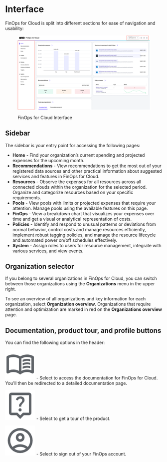 # Interface

FinOps for Cloud is split into different sections for ease of navigation and usability:

<figure><img src="../../../.gitbook/assets/finOps_UI.png" alt=""><figcaption><p>FinOps for Cloud Interface</p></figcaption></figure>

## Sidebar

The sidebar is your entry point for accessing the following pages:

* **Home** - Find your organization’s current spending and projected expenses for the upcoming month.&#x20;
* **Recommendations** - View recommendations to get the most out of your registered data sources and other practical information about suggested services and features in FinOps for Cloud.&#x20;
* **Resources** - Observe the expenses for all resources across all connected clouds within the organization for the selected period. Organize and categorize resources based on your specific requirements.
* **Pools** - View pools with limits or projected expenses that require your attention. Manage pools using the available features on this page.
* **FinOps** - View a breakdown chart that visualizes your expenses over time and get a visual or analytical representation of costs.
* **Policies** - Identify and respond to unusual patterns or deviations from normal behavior, control costs and manage resources efficiently, implement robust tagging policies, and manage the resource lifecycle and automated power on/off schedules effectively.
* **System** - Assign roles to users for resource management, integrate with various services, and view events.

## Organization selector <a href="#organization-selector" id="organization-selector"></a>

If you belong to several organizations in FinOps for Cloud, you can switch between those organizations using the **Organizations** menu in the upper right.&#x20;

To see an overview of all organizations and key information for each organization, select **Organization overview**. Organizations that require attention and optimization are marked in red on the **Organizations overview** page.

## Documentation, product tour, and profile buttons

You can find the following options in the header:

<img src="../../../.gitbook/assets/icon_menu_book.png" alt="" data-size="line"> - Select to access the documentation for FinOps for Cloud. You'll then be redirected to a detailed documentation page.&#x20;

<img src="../../../.gitbook/assets/icon_product_tour.png" alt="" data-size="line"> - Select to get a tour of the product.

<img src="../../../.gitbook/assets/icon_account.png" alt="" data-size="line"> - Select to sign out of your FinOps account.&#x20;

